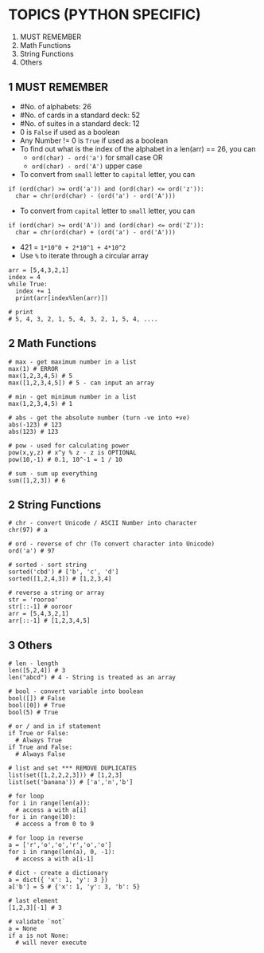 # TOPICS (PYTHON SPECIFIC)
1. MUST REMEMBER
2. Math Functions
3. String Functions
4. Others

## 1 MUST REMEMBER
- #No. of alphabets: 26
- #No. of cards in a standard deck: 52
- #No. of suites in a standard deck: 12
- 0 is `False` if used as a boolean
- Any Number != 0 is `True` if used as a boolean
- To find out what is the index of the alphabet in a len(arr) == 26, you can 
  - `ord(char) - ord('a')` for small case OR 
  - `ord(char) - ord('A')` upper case
- To convert from `small` letter to `capital` letter, you can
```python3
if (ord(char) >= ord('a')) and (ord(char) <= ord('z')):
  char = chr(ord(char) - (ord('a') - ord('A')))
```
- To convert from `capital` letter to `small` letter, you can
```python3
if (ord(char) >= ord('A')) and (ord(char) <= ord('Z')):
  char = chr(ord(char) + (ord('a') - ord('A')))
```
- 421 = `1*10^0 + 2*10^1 + 4*10^2`
- Use `%` to iterate through a circular array
``` python3
arr = [5,4,3,2,1]
index = 4
while True:
  index += 1
  print(arr[index%len(arr)])

# print
# 5, 4, 3, 2, 1, 5, 4, 3, 2, 1, 5, 4, ....
```

## 2 Math Functions

```python3
# max - get maximum number in a list
max(1) # ERROR
max(1,2,3,4,5) # 5
max([1,2,3,4,5]) # 5 - can input an array

# min - get minimum number in a list
max(1,2,3,4,5) # 1

# abs - get the absolute number (turn -ve into +ve)
abs(-123) # 123
abs(123) # 123

# pow - used for calculating power
pow(x,y,z) # x^y % z - z is OPTIONAL
pow(10,-1) # 0.1, 10^-1 = 1 / 10

# sum - sum up everything
sum([1,2,3]) # 6
```

## 2 String Functions

```python3
# chr - convert Unicode / ASCII Number into character
chr(97) # a

# ord - reverse of chr (To convert character into Unicode)
ord('a') # 97

# sorted - sort string
sorted('cbd') # ['b', 'c', 'd']
sorted([1,2,4,3]) # [1,2,3,4]

# reverse a string or array
str = 'rooroo'
str[::-1] # ooroor
arr = [5,4,3,2,1]
arr[::-1] # [1,2,3,4,5]
```

## 3 Others

```python3
# len - length
len([5,2,4]) # 3
len("abcd") # 4 - String is treated as an array

# bool - convert variable into boolean
bool([]) # False
bool([0]) # True
bool(5) # True

# or / and in if statement
if True or False:
  # Always True
if True and False:
  # Always False

# list and set *** REMOVE DUPLICATES
list(set([1,2,2,2,3])) # [1,2,3]
list(set('banana')) # ['a','n','b']

# for loop
for i in range(len(a)):
  # access a with a[i]
for i in range(10):
  # access a from 0 to 9

# for loop in reverse
a = ['r','o','o','r','o','o']
for i in range(len(a), 0, -1):
  # access a with a[i-1]
  
# dict - create a dictionary
a = dict({ 'x': 1, 'y': 3 })
a['b'] = 5 # {'x': 1, 'y': 3, 'b': 5}

# last element
[1,2,3][-1] # 3

# validate `not`
a = None
if a is not None:
  # will never execute
```
